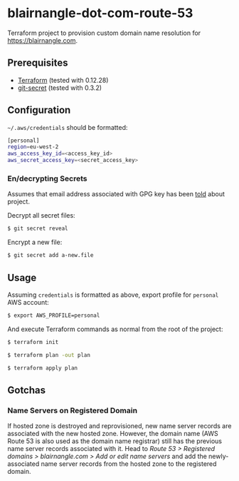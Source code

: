 # blairnangle-dot-com-route-53

Terraform project to provision custom domain name resolution for https://blairnangle.com.

## Prerequisites

* [Terraform](https://github.com/hashicorp/terraform/releases) (tested with 0.12.28)
* [git-secret](https://github.com/sobolevn/git-secret/releases) (tested with 0.3.2)

## Configuration

`~/.aws/credentials` should be formatted:
 
```bash
[personal]
region=eu-west-2
aws_access_key_id=<access_key_id>
aws_secret_access_key=<secret_access_key>
```

### En/decrypting Secrets

Assumes that email address associated with GPG key has been [told](https://git-secret.io/git-secret-tell) about project. 

Decrypt all secret files:

```bash
$ git secret reveal
```

Encrypt a new file:

```bash
$ git secret add a-new.file
```

## Usage

Assuming `credentials` is formatted as above, export profile for `personal` AWS account:

```bash
$ export AWS_PROFILE=personal
```

And execute Terraform commands as normal from the root of the project:

```bash
$ terraform init
```

```bash
$ terraform plan -out plan
```

```bash
$ terraform apply plan
```

## Gotchas

### Name Servers on Registered Domain

If hosted zone is destroyed and reprovisioned, new name server records are associated with the new hosted zone. However,
the domain name (AWS Route 53 is also used as the domain name registrar) still has the previous name server records
associated with it. Head to *Route 53 > Registered domains > blairnangle.com > Add or edit name servers* and add the
newly-associated name server records from the hosted zone to the registered domain.
